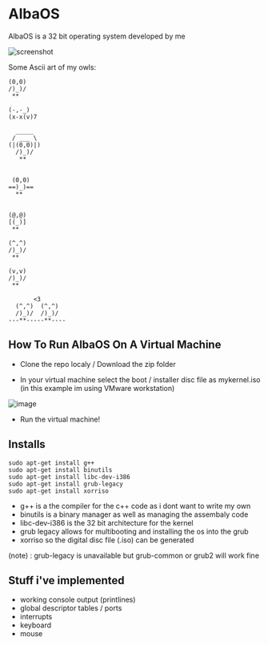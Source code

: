 # AlbaOS #
AlbaOS is a 32 bit operating system developed by me

![screenshot](https://github.com/CamH04/AlbaOS/assets/104907445/71e74641-891c-4da0-ba97-3547e13f66ae)



Some Ascii art of my owls: 
```                
(0,0)
/)_)/
 **

(-,-_)
(x-x(v)7

  _____       
 / ___ \      
(|(0,0)|)     
  /)_)/       
   **


 (0,0)
==)_)==
  **


(@,@)
[(_)]
 **

(^,^)
/)_)/
 **

(v,v)
/)_)/
 **

       <3
  (^,^)  (^,^)
  /)_)/  /)_)/
---**-----**----
```

## How To Run AlbaOS On A Virtual Machine

+ Clone the repo localy / Download the zip folder

+ In your virtual machine select the boot / installer disc file as mykernel.iso (in this example im using VMware workstation)

![image](https://github.com/CamH04/AlbaOS/assets/104907445/7ff1f85a-9976-4c50-8719-8a6796b16018)

+ Run the virtual machine!


## Installs

```
sudo apt-get install g++
sudo apt-get install binutils
sudo apt-get install libc-dev-i386
sudo apt-get install grub-legacy
sudo apt-get install xorriso

```

+ g++ is a the compiler for the c++ code as i dont want to write my own
+ binutils is a binary manager as well as managing the assembaly code
+ libc-dev-i386 is the 32 bit architecture for the kernel
+ grub legacy allows for multibooting and installing the os into the grub
+ xorriso so the digital disc file (.iso) can be generated

(note) : grub-legacy is unavailable but grub-common or grub2 will work fine


## Stuff i've implemented 
+ working console output (printlines)
+ global descriptor tables / ports
+ interrupts
+ keyboard
+ mouse

